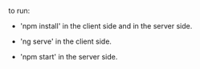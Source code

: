to run:

* 'npm install' in the client side and in the server side.

* 'ng serve' in the client side.

* 'npm start' in the server side.